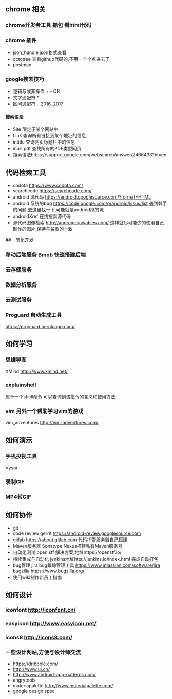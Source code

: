 ## chrome 相关
### chrome开发者工具 抓包 看html代码
### chrome 插件
* json_handle json格式查看
* octotree 查看github代码的,不用一个个点进去了
* postman

### google搜索技巧

* 逻辑与或非操作 + - OR
* 文字通配符 * 
* 区间通配符 ..  2016..2017
#### 搜索语法
* Site 限定于某个网站中 
* Link 查询所有链接到某个地址的信息
* intitle 查询网页标题栏中的信息
* inurl:pdf 查找所有的PDF类型网页
* 搜索语法https://support.google.com/websearch/answer/2466433?hl=en

## 代码检索工具
* codota https://www.codota.com/
* searchcode https://searchcode.com/
* android 源代码 https://android.googlesource.com/?format=HTML
* android 系统的bug https://code.google.com/p/android/issus/list
	遇到棘手的问题,去这里找一下,可能就是android挖的坑
* androidXref 在线搜索源代码
* 源代码图像检索 http://androiddrawables.com/
  这样就尽可能少的使用自己制作的图片,保持与谷歌的一致

##　简化开发
### 移动后端服务 Bmob 快速搭建后端
### 云存储服务
### 数据分析服务
### 云测试服务
### Proguard 自动生成工具
https://proguard.heroluapp.com/

## 如何学习
### 思维导图
XMind http://www.xmind.net/
### explainshell
属于一个shell命令 可以查询到该指令的含义和使用方法
### vim 另外一个帮助学习vim的游戏
vim_adventures http://vim-adventures.com/

## 如何演示
### 手机投视工具
Vysor
### 录制GIF
### MP4转GIF

## 如何协作
* git
* code review
  gerrit https://android-review.googlesource.com
* gitlab https://about.gitlab.com 代码托管服务器自己搭建
* Maven服务器 Sonatype Nexus搭建私有Maven服务器
* 自动化测试 
  open stf 解决方案,地址https://openstf.io/
* 持续集成与自动化 
  jenkins地址htts://jenkins.io/index.html 完成自动打包
* bug管理 
  jira bug跟踪管理工具 https://www.atlassian.com/software/jira
  bugzilla https://www.bugzilla.org/
* 使用wiki制作新员工指南


## 如何设计
### iconfont    http://iconfont.cn/
### easyicon    http://www.easyicon.net/
### icons8      http://icons8.com/

### 一些设计网站,方便与设计师交流
* https://dribbble.com/
* http://www.ui.cn/
* http://www.android-app-patterns.com/
* angrytools
* materiapalette  http://www.materialpalette.com/
* google design spec 



